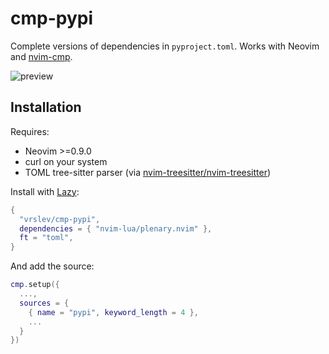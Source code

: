 # cmp-pypi

Complete versions of dependencies in `pyproject.toml`. Works with Neovim and [nvim-cmp](https://github.com/hrsh7th/nvim-cmp).

![preview](https://github.com/vrslev/cmp-pypi/assets/75225148/b64b69dd-651f-40a7-8955-2f772ef1b62d)

## Installation

Requires:

- Neovim >=0.9.0
- curl on your system
- TOML tree-sitter parser (via [nvim-treesitter/nvim-treesitter](https://github.com/nvim-treesitter/nvim-treesitter))

Install with [Lazy](https://github.com/folke/lazy.nvim):

```lua
{
  "vrslev/cmp-pypi",
  dependencies = { "nvim-lua/plenary.nvim" },
  ft = "toml",
}
```

And add the source:

```lua
cmp.setup({
  ...,
  sources = {
    { name = "pypi", keyword_length = 4 },
    ...
  }
})
```
